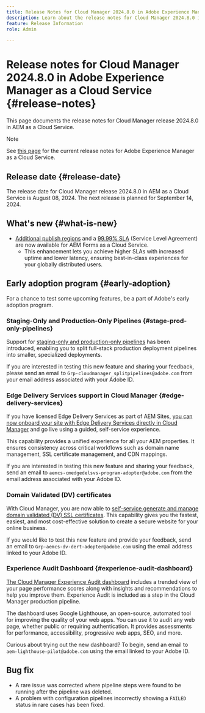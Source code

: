 ```yaml
---
title: Release Notes for Cloud Manager 2024.8.0 in Adobe Experience Manager as a Cloud Service
description: Learn about the release notes for Cloud Manager 2024.8.0 in AEM as a Cloud Service.
feature: Release Information
role: Admin

---
```


# Release notes for Cloud Manager 2024.8.0 in Adobe Experience Manager as a Cloud Service {#release-notes}

This page documents the release notes for Cloud Manager release 2024.8.0 in AEM as a Cloud Service.

>[!NOTE]
>
>See [this page](/help/release-notes/release-notes-cloud/release-notes-current.md) for the current release notes for Adobe Experience Manager as a Cloud Service.

## Release date {#release-date}

The release date for Cloud Manager release 2024.8.0 in AEM as a Cloud Service is August 08, 2024. The next release is planned for September 14, 2024.

## What's new {#what-is-new}

* [Additional publish regions](/help/operations/additional-publish-regions.md) and a [99.99% SLA](/help/implementing/cloud-manager/getting-access-to-aem-in-cloud/creating-production-programs.md#sla) (Service Level Agreement) are now available for AEM Forms as a Cloud Service.
  * This enhancement lets you achieve higher SLAs with increased uptime and lower latency, ensuring best-in-class experiences for your globally distributed users.

## Early adoption program {#early-adoption}

For a chance to test some upcoming features, be a part of Adobe's early adoption program.

### Staging-Only and Production-Only Pipelines {#stage-prod-only-pipelines}

Support for [staging-only and production-only pipelines](/help/implementing/cloud-manager/configuring-pipelines/stage-prod-only.md) has been introduced, enabling you to split full-stack production deployment pipelines into smaller, specialized deployments.

If you are interested in testing this new feature and sharing your feedback, please send an email to `Grp-cloudmanager_splitpipelines@adobe.com` from your email address associated with your Adobe ID.

### Edge Delivery Services support in Cloud Manager {#edge-delivery-services}

If you have licensed Edge Delivery Services as part of AEM Sites, [you can now onboard your site with Edge Delivery Services directly in Cloud Manager](/help/implementing/cloud-manager/edge-delivery-services.md) and go live using a guided, self-service experience.

This capability provides a unified experience for all your AEM properties. It ensures consistency across critical workflows such as domain name management, SSL certificate management, and CDN mappings.

If you are interested in testing this new feature and sharing your feedback, send an email to `aemcs-cmedgedelsvs-program-adopter@adobe.com` from the email address associated with your Adobe ID. 

### Domain Validated (DV) certificates

With Cloud Manager, you are now able to [self-service generate and manage domain validated (DV) SSL certificates](/help/implementing/cloud-manager/managing-ssl-certifications/domain-validated-certificates.md). This capability gives you the fastest, easiest, and most cost-effective solution to create a secure website for your online business.

If you would like to test this new feature and provide your feedback, send an email to `Grp-aemcs-dv-dert-adopter@adobe.com` using the email address linked to your Adobe ID.

### Experience Audit Dashboard {#experience-audit-dashboard}

[The Cloud Manager Experience Audit dashboard](/help/implementing/cloud-manager/experience-audit-dashboard.md) includes a trended view of your page performance scores along with insights and recommendations to help you improve them. Experience Audit is included as a step in the Cloud Manager production pipeline.

The dashboard uses Google Lighthouse, an open-source, automated tool for improving the quality of your web apps. You can use it to audit any web page, whether public or requiring authentication. It provides assessments for performance, accessibility, progressive web apps, SEO, and more.

Curious about trying out the new dashboard? To begin, send an email to `aem-lighthouse-pilot@adobe.com` using the email linked to your Adobe ID.

## Bug fix

* A rare issue was corrected where pipeline steps were found to be running after the pipeline was deleted.
* A problem with configuration pipelines incorrectly showing a `FAILED` status in rare cases has been fixed.
